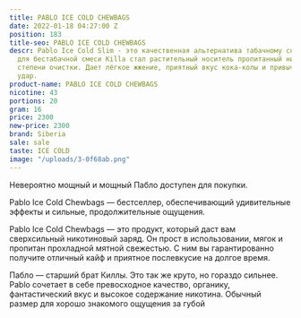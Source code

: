 ```yaml
---
title: PABLO ICE COLD CHEWBAGS
date: 2022-01-18 04:27:00 Z
position: 183
title-seo: PABLO ICE COLD CHEWBAGS
descr: Pablo Ice Cold Slim - это качественная альтернатива табачному снюсу. Основой
  для бестабачной смеси Killa стал растительный носитель пропитанный никотином высочайшей
  степени очистки. Дает лёгкое жжение, приятный вкус кока-колы и привычный никотиновый
  удар.
product-name: PABLO ICE COLD CHEWBAGS
nicotine: 43
portions: 20
gram: 16
price: 2300
new-price: 2300
brand: Siberia
sale: sale
taste: ICE COLD
image: "/uploads/3-0f68ab.png"
---
```


Невероятно мощный и мощный Пабло доступен для покупки.

Pablo Ice Cold Chewbags — бестселлер, обеспечивающий удивительные эффекты и сильные, продолжительные ощущения.




Pablo Ice Cold Chewbags — это продукт, который даст вам сверхсильный никотиновый заряд. Он прост в использовании, мягок и пропитан прохладной мятной свежестью. С ним вы гарантированно получите отличный кайф и приятное послевкусие на долгое время.

Пабло — старший брат Киллы. Это так же круто, но гораздо сильнее. Pablo сочетает в себе превосходное качество, органику, фантастический вкус и высокое содержание никотина. Обычный размер для хорошо знакомого ощущения за губой